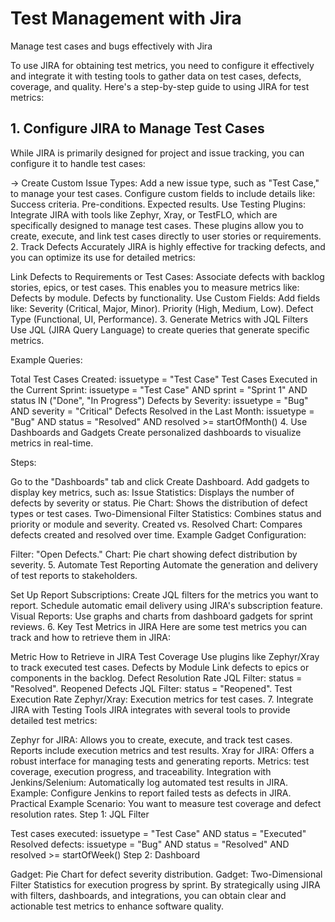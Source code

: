 # Test Management with Jira
Manage test cases and bugs effectively with Jira

To use JIRA for obtaining test metrics, you need to configure it effectively and integrate it with testing tools to gather data on test cases, defects, coverage, and quality. Here's a step-by-step guide to using JIRA for test metrics:

## 1. Configure JIRA to Manage Test Cases
While JIRA is primarily designed for project and issue tracking, you can configure it to handle test cases:

-> Create Custom Issue Types:
Add a new issue type, such as "Test Case," to manage your test cases.
Configure custom fields to include details like:
Success criteria.
Pre-conditions.
Expected results.
Use Testing Plugins:
Integrate JIRA with tools like Zephyr, Xray, or TestFLO, which are specifically designed to manage test cases.
These plugins allow you to create, execute, and link test cases directly to user stories or requirements.
2. Track Defects Accurately
JIRA is highly effective for tracking defects, and you can optimize its use for detailed metrics:

Link Defects to Requirements or Test Cases:
Associate defects with backlog stories, epics, or test cases.
This enables you to measure metrics like:
Defects by module.
Defects by functionality.
Use Custom Fields:
Add fields like:
Severity (Critical, Major, Minor).
Priority (High, Medium, Low).
Defect Type (Functional, UI, Performance).
3. Generate Metrics with JQL Filters
Use JQL (JIRA Query Language) to create queries that generate specific metrics.

Example Queries:

Total Test Cases Created:
issuetype = "Test Case"
Test Cases Executed in the Current Sprint:
issuetype = "Test Case" AND sprint = "Sprint 1" AND status IN ("Done", "In Progress")
Defects by Severity:
issuetype = "Bug" AND severity = "Critical"
Defects Resolved in the Last Month:
issuetype = "Bug" AND status = "Resolved" AND resolved >= startOfMonth()
4. Use Dashboards and Gadgets
Create personalized dashboards to visualize metrics in real-time.

Steps:

Go to the "Dashboards" tab and click Create Dashboard.
Add gadgets to display key metrics, such as:
Issue Statistics: Displays the number of defects by severity or status.
Pie Chart: Shows the distribution of defect types or test cases.
Two-Dimensional Filter Statistics: Combines status and priority or module and severity.
Created vs. Resolved Chart: Compares defects created and resolved over time.
Example Gadget Configuration:

Filter: "Open Defects."
Chart: Pie chart showing defect distribution by severity.
5. Automate Test Reporting
Automate the generation and delivery of test reports to stakeholders.

Set Up Report Subscriptions:
Create JQL filters for the metrics you want to report.
Schedule automatic email delivery using JIRA's subscription feature.
Visual Reports:
Use graphs and charts from dashboard gadgets for sprint reviews.
6. Key Test Metrics in JIRA
Here are some test metrics you can track and how to retrieve them in JIRA:

Metric	How to Retrieve in JIRA
Test Coverage	Use plugins like Zephyr/Xray to track executed test cases.
Defects by Module	Link defects to epics or components in the backlog.
Defect Resolution Rate	JQL Filter: status = "Resolved".
Reopened Defects	JQL Filter: status = "Reopened".
Test Execution Rate	Zephyr/Xray: Execution metrics for test cases.
7. Integrate JIRA with Testing Tools
JIRA integrates with several tools to provide detailed test metrics:

Zephyr for JIRA:
Allows you to create, execute, and track test cases.
Reports include execution metrics and test results.
Xray for JIRA:
Offers a robust interface for managing tests and generating reports.
Metrics: test coverage, execution progress, and traceability.
Integration with Jenkins/Selenium:
Automatically log automated test results in JIRA.
Example: Configure Jenkins to report failed tests as defects in JIRA.
Practical Example
Scenario: You want to measure test coverage and defect resolution rates.
Step 1: JQL Filter

Test cases executed:
issuetype = "Test Case" AND status = "Executed"
Resolved defects:
issuetype = "Bug" AND status = "Resolved" AND resolved >= startOfWeek()
Step 2: Dashboard

Gadget: Pie Chart for defect severity distribution.
Gadget: Two-Dimensional Filter Statistics for execution progress by sprint.
By strategically using JIRA with filters, dashboards, and integrations, you can obtain clear and actionable test metrics to enhance software quality.
